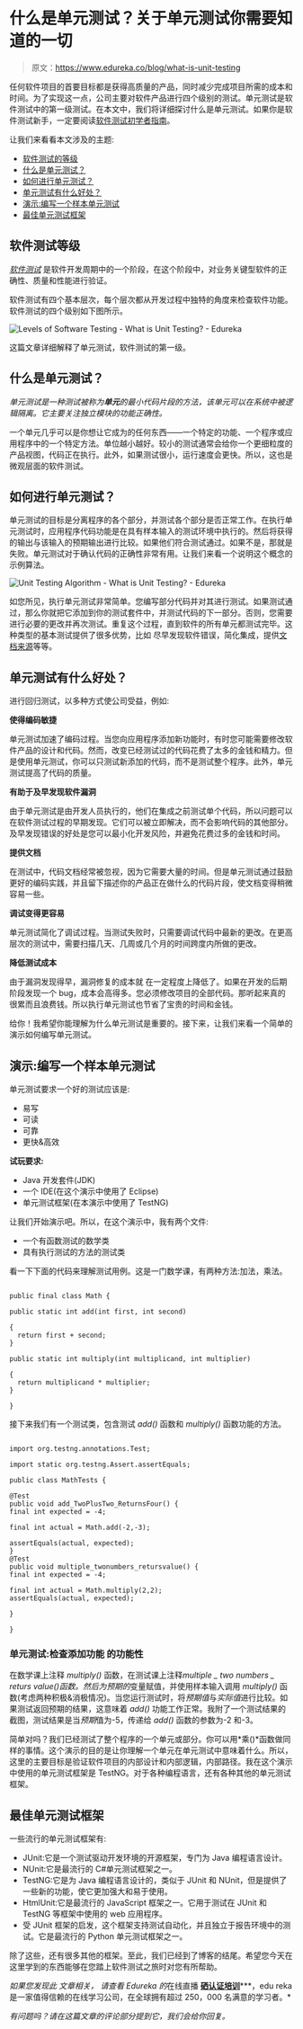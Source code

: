 # 什么是单元测试？关于单元测试你需要知道的一切

> 原文：<https://www.edureka.co/blog/what-is-unit-testing>

任何软件项目的首要目标都是获得高质量的产品，同时减少完成项目所需的成本和时间。为了实现这一点，公司主要对软件产品进行四个级别的测试。单元测试是软件测试中的第一级测试。在本文中，我们将详细探讨什么是单元测试。如果你是软件测试新手，一定要阅读[软件测试初学者指南](https://www.edureka.co/blog/what-is-software-testing/)。

让我们来看看本文涉及的主题:

*   [软件测试的等级](#SoftwareTestingLevels)
*   [什么是单元测试？](#UnitTesting)
*   [如何进行单元测试？](#UnitTestingProcedure)
*   [单元测试有什么好处？](#UnitTestingBenefits)
*   [演示:编写一个样本单元测试](#UnitTestingDemo)
*   [最佳单元测试框架](#UnitTestingFramework)

## **软件测试等级**

[*软件测试*](https://www.edureka.co/blog/software-testing-tutorial/) 是软件开发周期中的一个阶段，在这个阶段中，对业务关键型软件的正确性、质量和性能进行验证。

软件测试有四个基本层次，每个层次都从开发过程中独特的角度来检查软件功能。软件测试的四个级别如下图所示。

![Levels of Software Testing - What is Unit Testing? - Edureka](img/d0a229b23208fb60fc11ca37d87146bd.png)

这篇文章详细解释了单元测试，软件测试的第一级。

## **什么是单元测试？**

*单元测试是一种测试被称为**单元**的最小代码片段的方法，该单元可以在系统中被逻辑隔离。它主要关注独立模块的功能正确性。*

一个单元几乎可以是你想让它成为的任何东西——一个特定的功能、一个程序或应用程序中的一个特定方法。单位越小越好。较小的测试通常会给你一个更细粒度的产品视图，代码正在执行。此外，如果测试很小，运行速度会更快。所以，这也是微观层面的软件测试。

## **如何进行单元测试？**

单元测试的目标是分离程序的各个部分，并测试各个部分是否正常工作。在执行单元测试时，应用程序代码功能是在具有样本输入的测试环境中执行的。然后将获得的输出与该输入的预期输出进行比较。如果他们符合测试通过。如果不是，那就是失败。单元测试对于确认代码的正确性非常有用。让我们来看一个说明这个概念的示例算法。

![Unit Testing Algorithm - What is Unit Testing? - Edureka](img/1422989565340433481c0b2255e31501.png)

如您所见，执行单元测试非常简单。您编写部分代码并对其进行测试。如果测试通过，那么你就把它添加到你的测试套件中，并测试代码的下一部分。否则，您需要进行必要的更改并再次测试。重复这个过程，直到软件的所有单元都测试完毕。这种类型的基本测试提供了很多优势，比如 尽早发现软件错误，简化集成，提供[文档来源](https://www.edureka.co/blog/test-case-in-software-testing/)等等。

## **单元测试有什么好处？**

进行回归测试，以多种方式使公司受益，例如:

**使得编码敏捷**

单元测试加速了编码过程。当您向应用程序添加新功能时，有时您可能需要修改软件产品的设计和代码。然而，改变已经测试过的代码花费了太多的金钱和精力。但是使用单元测试，你可以只测试新添加的代码，而不是测试整个程序。此外，单元测试提高了代码的质量。

**有助于及早发现软件漏洞**

由于单元测试是由开发人员执行的，他们在集成之前测试单个代码，所以问题可以在软件测试过程的早期发现。它们可以被立即解决，而不会影响代码的其他部分。及早发现错误的好处是您可以最小化开发风险，并避免花费过多的金钱和时间。

**提供文档**

在测试中，代码文档经常被忽视，因为它需要大量的时间。但是单元测试通过鼓励更好的编码实践，并且留下描述你的产品正在做什么的代码片段，使文档变得稍微容易一些。

**调试变得更容易**

单元测试简化了调试过程。当测试失败时，只需要调试代码中最新的更改。在更高层次的测试中，需要扫描几天、几周或几个月的时间跨度内所做的更改。

**降低测试成本**

由于漏洞发现得早，漏洞修复的成本就 在一定程度上降低了。如果在开发的后期阶段发现一个 bug，成本会高得多。您必须修改项目的全部代码。那听起来真的很累而且浪费钱。所以执行单元测试也节省了宝贵的时间和金钱。

给你！我希望你能理解为什么单元测试是重要的。接下来，让我们来看一个简单的演示如何编写单元测试。

## **演示:编写一个样本单元测试**

单元测试要求一个好的测试应该是:

*   易写
*   可读
*   可靠
*   更快&高效

**试玩要求:**

*   Java 开发套件(JDK)
*   一个 IDE(在这个演示中使用了 Eclipse)
*   单元测试框架(在本演示中使用了 TestNG)

让我们开始演示吧。所以，在这个演示中，我有两个文件:

*   一个有函数测试的数学类
*   具有执行测试的方法的测试类

看一下下面的代码来理解测试用例。这是一门数学课，有两种方法:加法，乘法。

```

public final class Math {

public static int add(int first, int second) 

{
  return first + second;
}

public static int multiply(int multiplicand, int multiplier) 

{
  return multiplicand * multiplier;
}

}

```

接下来我们有一个测试类，包含测试 *add()* 函数和 *multiply()* 函数功能的方法。

```

import org.testng.annotations.Test;

import static org.testng.Assert.assertEquals;

public class MathTests {

@Test
public void add_TwoPlusTwo_ReturnsFour() {
final int expected = -4;

final int actual = Math.add(-2,-3);

assertEquals(actual, expected);
}
@Test
public void multiple_twonumbers_retursvalue() {
final int expected = -4;

final int actual = Math.multiply(2,2);
assertEquals(actual, expected);

}

}

```

### **单元测试:检查添加功能** 的功能性

在数学课上注释 *multiply()* 函数，在测试课上注释*multiple _ two numbers _ returs value()*函数。然后为*预期的*变量赋值，并使用样本输入调用 *multiply()* 函数(考虑两种积极&消极情况)。当您运行测试时，将*预期值*与*实际值*进行比较。如果测试返回预期的结果，这意味着 *add()* 功能工作正常。我附了一个测试结果的截图，测试结果是当*预期*值为-5，传递给 *add()* 函数的参数为-2 和-3。

简单对吗？我们已经测试了整个程序的一个单元或部分。你可以用*乘()*函数做同样的事情。这个演示的目的是让你理解一个单元在单元测试中意味着什么。所以，这里的主要目标是验证软件项目的内部设计和内部逻辑，内部路径。我在这个演示中使用的单元测试框架是 TestNG。对于各种编程语言，还有各种其他的单元测试框架。

## **最佳单元测试框架**

一些流行的单元测试框架有:

*   JUnit:它是一个测试驱动开发环境的开源框架，专门为 Java 编程语言设计。
*   NUnit:它是最流行的 C#单元测试框架之一。
*   TestNG:它是为 Java 编程语言设计的，类似于 JUnit 和 NUnit，但是提供了一些新的功能，使它更加强大和易于使用。
*   HtmlUnit:它是最流行的 JavaScript 框架之一。它用于测试在 JUnit 和 TestNG 等框架中使用的 web 应用程序。
*   受 JUnit 框架的启发，这个框架支持测试自动化，并且独立于报告环境中的测试。它是最流行的 Python 单元测试框架之一。

除了这些，还有很多其他的框架。至此，我们已经到了博客的结尾。希望您今天在这里学到的东西能够在您踏上软件测试之旅时对您有所帮助。

*如果您发现此* *文章相关，* *请查看 Edureka 的*在线直播 **[硒认证培训](https://www.edureka.co/selenium-certification-training)*****，edu reka 是一家值得信赖的在线学习公司，在全球拥有超过 250，000 名满意的学习者。*

*有问题吗？请在这篇文章的评论部分提到它，我们会给你回复。*